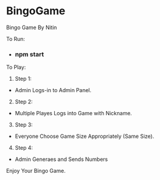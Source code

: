 # BingoGame
Bingo Game By Nitin

To Run:
* ### npm start

To Play:

1. Step 1:
  * Admin Logs-in to Admin Panel.
2. Step 2:
  * Multiple Playes Logs into Game with Nickname.
3. Step 3:
  * Everyone Choose Game Size Appropriately (Same Size).
4. Step 4:
  * Admin Generaes and Sends Numbers

Enjoy Your Bingo Game.
